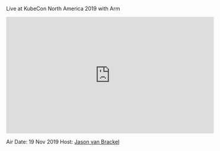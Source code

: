 Live at KubeCon North America 2019 with Arm

<iframe width="560" height="315" src="https://www.youtube.com/embed/5Vg0wgdm1Tw" frameborder="0" allow="accelerometer; autoplay; encrypted-media; gyroscope; picture-in-picture" allowfullscreen></iframe>

Air Date: 19 Nov 2019
Host: [Jason van Brackel](twitter.com/jasonvanbrackel)